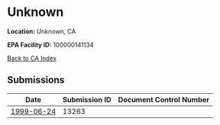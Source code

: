 # Unknown

**Location:** Unknown, CA

**EPA Facility ID:** 100000141134

[Back to CA Index](../../index.md)

## Submissions

| Date | Submission ID | Document Control Number |
|------|--------------|-------------------------|
| [1999-06-24](submissions/13263.md) | 13263 |  |
